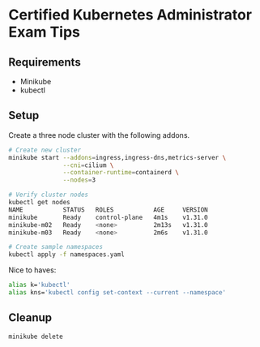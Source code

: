 # Certified Kubernetes Administrator Exam Tips

## Requirements

- Minikube
- kubectl

## Setup

Create a three node cluster with the following addons.

```bash
# Create new cluster
minikube start --addons=ingress,ingress-dns,metrics-server \
               --cni=cilium \
               --container-runtime=containerd \
               --nodes=3

# Verify cluster nodes
kubectl get nodes
NAME           STATUS   ROLES           AGE     VERSION
minikube       Ready    control-plane   4m1s    v1.31.0
minikube-m02   Ready    <none>          2m13s   v1.31.0
minikube-m03   Ready    <none>          2m6s    v1.31.0

# Create sample namespaces
kubectl apply -f namespaces.yaml
```

Nice to haves:

```bash
alias k='kubectl'
alias kns='kubectl config set-context --current --namespace'
```

## Cleanup

```bash
minikube delete
```